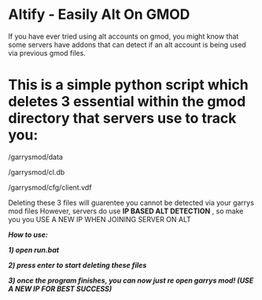 # Altify - Easily Alt On GMOD

If you have ever tried using alt accounts on gmod, you might know that some servers have addons that can detect if an alt account is being used via previous gmod files.
# This is a simple python script which deletes 3 essential within the gmod directory that servers use to track you:

/garrysmod/data 

/garrysmod/cl.db

/garrysmod/cfg/client.vdf

Deleting these 3 files will guarentee you cannot be detected via your garrys mod files
However, servers do use **IP BASED ALT DETECTION** , so make you you USE A NEW IP WHEN JOINING SERVER ON ALT

***How to use:***

***1) open run.bat***


***2) press enter to start deleting these files***


***3) once the program finishes, you can now just re open garrys mod! (USE A NEW IP FOR BEST SUCCESS)***
